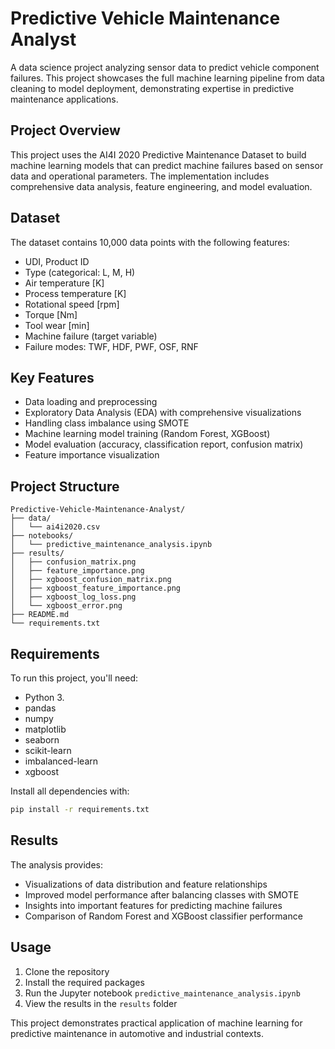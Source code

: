 # Predictive Vehicle Maintenance Analyst

A data science project analyzing sensor data to predict vehicle component failures. This project showcases the full machine learning pipeline from data cleaning to model deployment, demonstrating expertise in predictive maintenance applications.

## Project Overview

This project uses the AI4I 2020 Predictive Maintenance Dataset to build machine learning models that can predict machine failures based on sensor data and operational parameters. The implementation includes comprehensive data analysis, feature engineering, and model evaluation.

## Dataset

The dataset contains 10,000 data points with the following features:
- UDI, Product ID
- Type (categorical: L, M, H)
- Air temperature [K]
- Process temperature [K]
- Rotational speed [rpm]
- Torque [Nm]
- Tool wear [min]
- Machine failure (target variable)
- Failure modes: TWF, HDF, PWF, OSF, RNF

## Key Features

- Data loading and preprocessing
- Exploratory Data Analysis (EDA) with comprehensive visualizations
- Handling class imbalance using SMOTE
- Machine learning model training (Random Forest, XGBoost)
- Model evaluation (accuracy, classification report, confusion matrix)
- Feature importance visualization

## Project Structure

```
Predictive-Vehicle-Maintenance-Analyst/
├── data/
│   └── ai4i2020.csv
├── notebooks/
│   └── predictive_maintenance_analysis.ipynb
├── results/
│   ├── confusion_matrix.png
│   ├── feature_importance.png
│   ├── xgboost_confusion_matrix.png
│   ├── xgboost_feature_importance.png
│   ├── xgboost_log_loss.png
│   └── xgboost_error.png
├── README.md
└── requirements.txt
```

## Requirements

To run this project, you'll need:
- Python 3. 
- pandas
- numpy
- matplotlib
- seaborn
- scikit-learn
- imbalanced-learn
- xgboost

Install all dependencies with:
```bash
pip install -r requirements.txt
```

## Results

The analysis provides:
- Visualizations of data distribution and feature relationships
- Improved model performance after balancing classes with SMOTE
- Insights into important features for predicting machine failures
- Comparison of Random Forest and XGBoost classifier performance

## Usage

1. Clone the repository
2. Install the required packages
3. Run the Jupyter notebook `predictive_maintenance_analysis.ipynb`
4. View the results in the `results` folder

This project demonstrates practical application of machine learning for predictive maintenance in automotive and industrial contexts.

